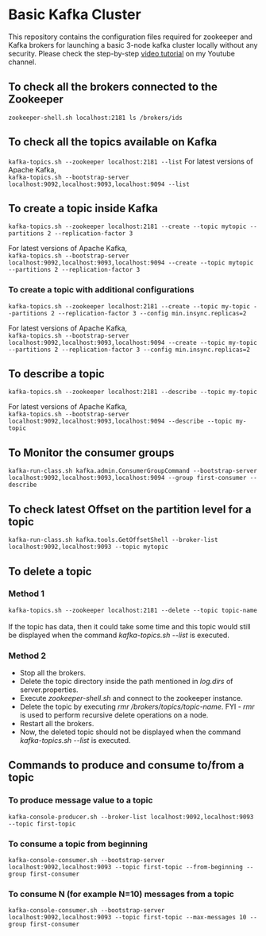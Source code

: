 # Basic Kafka Cluster
This repository contains the configuration files required for zookeeper and Kafka brokers for launching a basic 3-node kafka cluster locally without any security. Please check the step-by-step [video tutorial](https://www.youtube.com/watch?v=gwrslUOSez8) on my Youtube channel.

## To check all the brokers connected to the Zookeeper
`
zookeeper-shell.sh localhost:2181
ls /brokers/ids
`

## To check all the topics available on Kafka
`
kafka-topics.sh --zookeeper localhost:2181 --list
`
For latest versions of Apache Kafka,<br/>
`
kafka-topics.sh --bootstrap-server localhost:9092,localhost:9093,localhost:9094 --list
`

## To create a topic inside Kafka
`
kafka-topics.sh --zookeeper localhost:2181 --create --topic mytopic --partitions 2 --replication-factor 3
`

For latest versions of Apache Kafka,<br/>
`
kafka-topics.sh --bootstrap-server localhost:9092,localhost:9093,localhost:9094 --create --topic mytopic --partitions 2 --replication-factor 3
`
### To create a topic with additional configurations
`
kafka-topics.sh --zookeeper localhost:2181 --create --topic my-topic --partitions 2 --replication-factor 3 --config min.insync.replicas=2
`

For latest versions of Apache Kafka,<br/>
`
kafka-topics.sh --bootstrap-server localhost:9092,localhost:9093,localhost:9094 --create --topic my-topic --partitions 2 --replication-factor 3 --config min.insync.replicas=2
`
## To describe a topic
`
kafka-topics.sh --zookeeper localhost:2181 --describe --topic my-topic
`

For latest versions of Apache Kafka,<br/>
`
kafka-topics.sh --bootstrap-server localhost:9092,localhost:9093,localhost:9094 --describe --topic my-topic
`
## To Monitor the consumer groups
`
kafka-run-class.sh kafka.admin.ConsumerGroupCommand --bootstrap-server localhost:9092,localhost:9093,localhost:9094 --group first-consumer --describe
`

## To check latest Offset on the partition level for a topic
`
kafka-run-class.sh kafka.tools.GetOffsetShell --broker-list localhost:9092,localhost:9093 --topic mytopic
`

## To delete a topic
### Method 1
`
kafka-topics.sh --zookeeper localhost:2181 --delete --topic topic-name
`
<br /><br /> If the topic has data, then it could take some time and this topic would still be displayed when the command *kafka-topics.sh --list* is executed.

### Method 2
* Stop all the brokers.
* Delete the topic directory inside the path mentioned in *log.dirs* of server.properties.
* Execute *zookeeper-shell.sh* and connect to the zookeeper instance.
* Delete the topic by executing *rmr /brokers/topics/topic-name*. FYI - *rmr* is used to perform recursive delete operations on a node.
* Restart all the brokers.
* Now, the deleted topic should not be displayed when the command *kafka-topics.sh --list* is executed. 


## Commands to produce and consume to/from a topic

### To produce message value to a topic
`
kafka-console-producer.sh --broker-list localhost:9092,localhost:9093 --topic first-topic
`

### To consume a topic from beginning
`
kafka-console-consumer.sh --bootstrap-server localhost:9092,localhost:9093 --topic first-topic --from-beginning --group first-consumer
`

### To consume N (for example N=10) messages from a topic
`
kafka-console-consumer.sh --bootstrap-server localhost:9092,localhost:9093 --topic first-topic --max-messages 10 --group first-consumer
`


